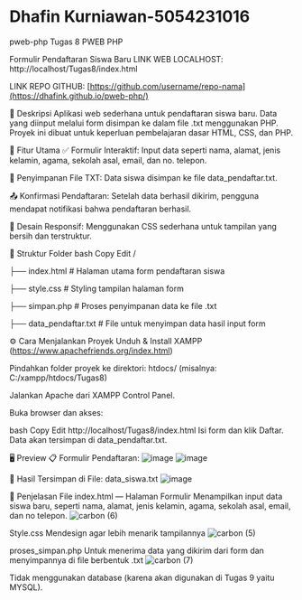 # Dhafin Kurniawan-5054231016
pweb-php
Tugas 8 PWEB PHP


Formulir Pendaftaran Siswa Baru
LINK WEB LOCALHOST: http://localhost/Tugas8/index.html

LINK REPO GITHUB: [https://github.com/username/repo-nama](https://dhafink.github.io/pweb-php/)

📄 Deskripsi
Aplikasi web sederhana untuk pendaftaran siswa baru. Data yang diinput melalui form disimpan ke dalam file .txt menggunakan PHP. Proyek ini dibuat untuk keperluan pembelajaran dasar HTML, CSS, dan PHP.

🚀 Fitur Utama
✅ Formulir Interaktif: Input data seperti nama, alamat, jenis kelamin, agama, sekolah asal, email, dan no. telepon.

💾 Penyimpanan File TXT: Data siswa disimpan ke file data_pendaftar.txt.

📤 Konfirmasi Pendaftaran: Setelah data berhasil dikirim, pengguna mendapat notifikasi bahwa pendaftaran berhasil.

🎨 Desain Responsif: Menggunakan CSS sederhana untuk tampilan yang bersih dan terstruktur.

📁 Struktur Folder
bash
Copy
Edit
/

├── index.html          # Halaman utama form pendaftaran siswa

├── style.css           # Styling tampilan halaman form

├── simpan.php          # Proses penyimpanan data ke file .txt

├── data_pendaftar.txt  # File untuk menyimpan data hasil input form



⚙️ Cara Menjalankan Proyek
Unduh & Install XAMPP (https://www.apachefriends.org/index.html)

Pindahkan folder proyek ke direktori: htdocs/ (misalnya: C:/xampp/htdocs/Tugas8)

Jalankan Apache dari XAMPP Control Panel.

Buka browser dan akses:

bash
Copy
Edit
http://localhost/Tugas8/index.html
Isi form dan klik Daftar. Data akan tersimpan di data_pendaftar.txt.

🖥️ Preview
📋 Formulir Pendaftaran:
![image](https://github.com/user-attachments/assets/08de23e9-8b91-40f2-b89f-7bf6d9cb6460)
![image](https://github.com/user-attachments/assets/6ef6555d-1a1a-44de-85cd-95080ea3ceee)



📁 Hasil Tersimpan di File: data_siswa.txt
![image](https://github.com/user-attachments/assets/e1263e1c-1639-4d55-8bce-9c470d1cc8c4)



🧩 Penjelasan File
index.html — Halaman Formulir
Menampilkan input data siswa baru, seperti nama, alamat, jenis kelamin, agama, sekolah asal, email, dan no telepon.
![carbon (6)](https://github.com/user-attachments/assets/527ba7c9-a3fd-4423-a109-2ceb75687e0b)



Style.css
Mendesign agar lebih menarik tampilannya
![carbon (5)](https://github.com/user-attachments/assets/bc6ca09e-6903-4baa-9dc7-06cf43df04fc)

proses_simpan.php
Untuk menerima data yang dikirim dari form dan menyimpannya di file berbentuk .txt
![carbon (7)](https://github.com/user-attachments/assets/441332ad-f733-429b-88d0-64a79426220a)



Tidak menggunakan database (karena akan digunakan di Tugas 9 yaitu MYSQL).
